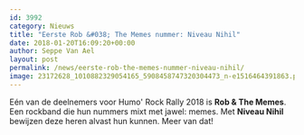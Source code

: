 ```yaml
---
id: 3992
category: Nieuws
title: "Eerste Rob &#038; The Memes nummer: Niveau Nihil"
date: 2018-01-20T16:09:20+00:00
author: Seppe Van Ael
layout: post
permalink: /news/eerste-rob-the-memes-nummer-niveau-nihil/
image: 23172628_1010882329054165_5908458747320304473_n-e1516464391863.png
---
```

Eén van de deelnemers voor Humo' Rock Rally 2018 is **Rob & The Memes**. Een rockband die hun nummers mixt met jawel: memes. Met **Niveau Nihil** bewijzen deze heren alvast hun kunnen. Meer van dat!

&nbsp;